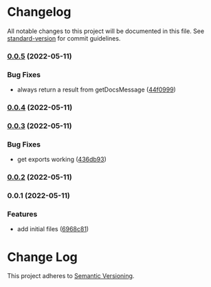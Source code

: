 # Changelog

All notable changes to this project will be documented in this file. See [standard-version](https://github.com/conventional-changelog/standard-version) for commit guidelines.

### [0.0.5](https://github.com/calebdwilliams/postcss-style-docs/compare/v0.0.4...v0.0.5) (2022-05-11)


### Bug Fixes

* always return a result from getDocsMessage ([44f0999](https://github.com/calebdwilliams/postcss-style-docs/commit/44f09990cef0aec9099f84d40a139319346b6679))

### [0.0.4](https://github.com/calebdwilliams/postcss-style-docs/compare/v0.0.3...v0.0.4) (2022-05-11)

### [0.0.3](https://github.com/calebdwilliams/postcss-style-docs/compare/v0.0.2...v0.0.3) (2022-05-11)


### Bug Fixes

* get exports working ([436db93](https://github.com/calebdwilliams/postcss-style-docs/commit/436db93dd3a4690c4b59b6367275cf1805fe77bc))

### [0.0.2](https://github.com/calebdwilliams/postcss-style-docs/compare/v0.0.1...v0.0.2) (2022-05-11)

### 0.0.1 (2022-05-11)


### Features

* add initial files ([6968c81](https://github.com/calebdwilliams/postcss-style-docs/commit/6968c815ddbe160f8ea0ebe99523d7e48caa82a7))

# Change Log

This project adheres to [Semantic Versioning](http://semver.org/).
